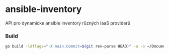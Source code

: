 # ansible-inventory

API pro dynamicke ansible inventory různých IaaS providerů

### Build
```sh
go build -ldflags="-X main.Commit=$(git rev-parse HEAD)" -a -o ~/Documents/Kubernetes/_K8S_DEPLOY_CLUSTER/inventory/multipass ./inventory_from_multipass.go
```
